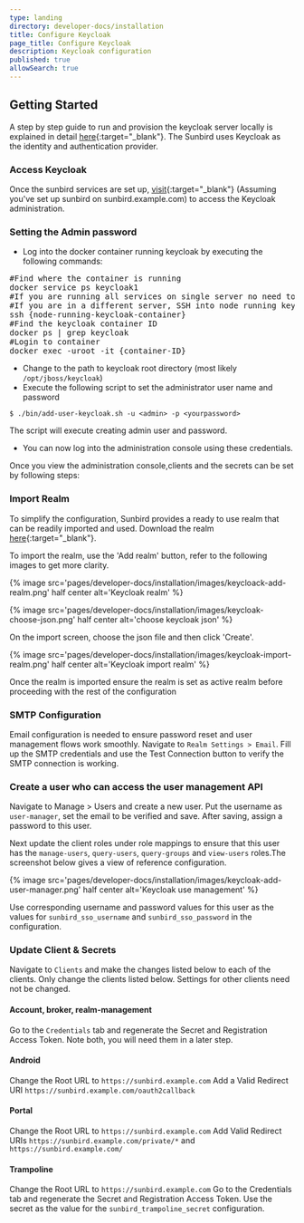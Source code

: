 ```yaml
---
type: landing
directory: developer-docs/installation
title: Configure Keycloak 
page_title: Configure Keycloak
description: Keycloak configuration
published: true
allowSearch: true
---
```

## Getting Started

A step by step guide to run and provision the keycloak server locally is explained in detail [here](http://www.keycloak.org/docs/latest/getting_started/index.html){:target="_blank"}.
The Sunbird uses Keycloak as the identity and authentication provider. 

### Access Keycloak

Once the sunbird services are set up, [visit](https://sunbird.example.com/auth/admin){:target="_blank"} (Assuming you've set up sunbird on sunbird.example.com) to access the Keycloak administration.


### Setting the Admin password

- Log into the docker container running keycloak by executing the following commands:

<pre>
#Find where the container is running
docker service ps keycloak1
#If you are running all services on single server no need to SSH
#If you are in a different server, SSH into node running keycloak
ssh {node-running-keycloak-container}
#Find the keycloak container ID
docker ps | grep keycloak
#Login to container
docker exec -uroot -it {container-ID}
</pre>

- Change to the path to keycloak root directory (most likely `/opt/jboss/keycloak`)
- Execute the following script to set the administrator user name and password

```
$ ./bin/add-user-keycloak.sh -u <admin> -p <yourpassword>
```

The script will execute creating admin user and password. 

- You can now log into the administration console using these credentials.

Once you view the administration console,clients and the secrets can be set by following steps:

### Import Realm

To simplify the configuration, Sunbird provides a ready to use realm that can be readily imported and used. Download the realm [here](pages/developer-docs/installation/other_files/keycloak-realm){:target="_blank"}. 

To import the realm, use the 'Add realm' button, refer to the following images to get more clarity. 

{% image src='pages/developer-docs/installation/images/keycloack-add-realm.png' half center alt='Keycloak realm' %}

{% image src='pages/developer-docs/installation/images/keycloak-choose-json.png' half center alt='choose keycloak json' %}

On the import screen, choose the json file and then click 'Create'.

{% image src='pages/developer-docs/installation/images/keycloak-import-realm.png' half center alt='Keycloak import realm' %}

Once the realm is imported ensure the realm is set as active realm before proceeding with the rest of the configuration

###  SMTP Configuration

Email configuration is needed to ensure password reset and user management flows work smoothly. Navigate to `Realm Settings > Email`. Fill up the SMTP credentials and use the Test Connection button to verify the SMTP connection is working.

### Create a user who can access the user management API

Navigate to Manage > Users and create a new user. Put the username as `user-manager`, set the email to be verified and save. After saving, assign a password to this user.

Next update the client roles under role mappings to ensure that this user has the `manage-users`, `query-users`, `query-groups` and `view-users` roles.The screenshot below gives a view of reference configuration.

{% image src='pages/developer-docs/installation/images/keycloak-add-user-manager.png' half center alt='Keycloak use management' %}

Use corresponding username and password values for this user as the values for `sunbird_sso_username` and `sunbird_sso_password` in the configuration.

### Update Client & Secrets

Navigate to `Clients` and make the changes listed below to each of the clients. Only change the clients listed below. Settings for other clients need not be changed.

#### Account, broker, realm-management

Go to the `Credentials` tab and regenerate the Secret and Registration Access Token. Note both, you will need them in a later step.

#### Android

Change the Root URL to `https://sunbird.example.com`
Add a Valid Redirect URI `https://sunbird.example.com/oauth2callback`

#### Portal

Change the Root URL to `https://sunbird.example.com`
Add Valid Redirect URIs `https://sunbird.example.com/private/*` and `https://sunbird.example.com/`

#### Trampoline

Change the Root URL to `https://sunbird.example.com`
Go to the Credentials tab and regenerate the Secret and Registration Access Token. Use the secret as the value for the `sunbird_trampoline_secret` configuration.
